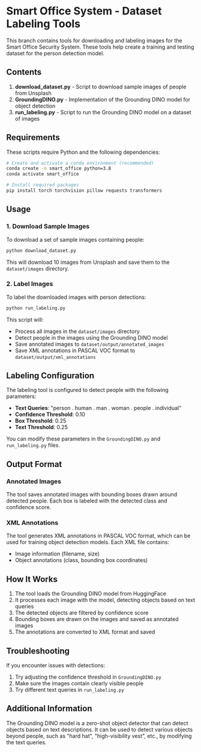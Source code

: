 # Smart Office System - Dataset Labeling Tools

This branch contains tools for downloading and labeling images for the Smart Office Security System. These tools help create a training and testing dataset for the person detection model.

## Contents

1. **download_dataset.py** - Script to download sample images of people from Unsplash
2. **GroundingDINO.py** - Implementation of the Grounding DINO model for object detection
3. **run_labeling.py** - Script to run the Grounding DINO model on a dataset of images

## Requirements

These scripts require Python and the following dependencies:

```bash
# Create and activate a conda environment (recommended)
conda create -n smart_office python=3.8
conda activate smart_office

# Install required packages
pip install torch torchvision pillow requests transformers
```

## Usage

### 1. Download Sample Images

To download a set of sample images containing people:

```bash
python download_dataset.py
```

This will download 10 images from Unsplash and save them to the `dataset/images` directory.

### 2. Label Images

To label the downloaded images with person detections:

```bash
python run_labeling.py
```

This script will:
- Process all images in the `dataset/images` directory
- Detect people in the images using the Grounding DINO model
- Save annotated images to `dataset/output/annotated_images`
- Save XML annotations in PASCAL VOC format to `dataset/output/xml_annotations`

## Labeling Configuration

The labeling tool is configured to detect people with the following parameters:

- **Text Queries**: "person . human . man . woman . people . individual"
- **Confidence Threshold**: 0.10
- **Box Threshold**: 0.25
- **Text Threshold**: 0.25

You can modify these parameters in the `GroundingDINO.py` and `run_labeling.py` files.

## Output Format

### Annotated Images

The tool saves annotated images with bounding boxes drawn around detected people. Each box is labeled with the detected class and confidence score.

### XML Annotations

The tool generates XML annotations in PASCAL VOC format, which can be used for training object detection models. Each XML file contains:

- Image information (filename, size)
- Object annotations (class, bounding box coordinates)

## How It Works

1. The tool loads the Grounding DINO model from HuggingFace
2. It processes each image with the model, detecting objects based on text queries
3. The detected objects are filtered by confidence score
4. Bounding boxes are drawn on the images and saved as annotated images
5. The annotations are converted to XML format and saved

## Troubleshooting

If you encounter issues with detections:

1. Try adjusting the confidence threshold in `GroundingDINO.py`
2. Make sure the images contain clearly visible people
3. Try different text queries in `run_labeling.py`

## Additional Information

The Grounding DINO model is a zero-shot object detector that can detect objects based on text descriptions. It can be used to detect various objects beyond people, such as "hard hat", "high-visibility vest", etc., by modifying the text queries. 